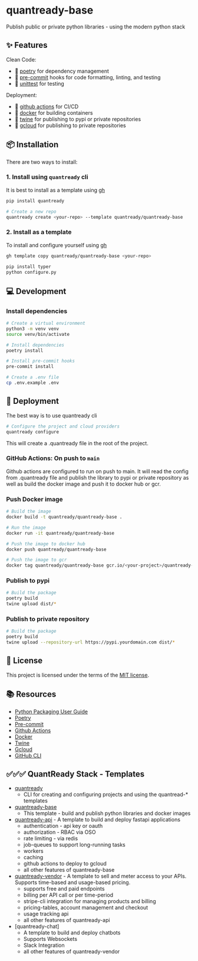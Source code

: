 # quantready-base

Publish public or private python libraries - using the modern python stack

## ✨ Features

Clean Code:

* 🔲 [poetry](https://python-poetry.org/) for dependency management
* 🔲 [pre-commit](https://pre-commit.com/) hooks for code formatting, linting, and testing
* 🔲 [unittest](https://docs.python.org/3/library/unittest.html) for testing

Deployment:

* 🔲 [github actions](https://github.com/actions) for CI/CD
* 🔲 [docker](https://docker.com) for building containers
* 🔲 [twine](https://twine.readthedocs.io/en/latest/) for publishing to pypi or private repositories
* 🔲 [gcloud](https://cloud.google.com/sdk/gcloud) for publishing to private repositories

## 📦 Installation

There are two ways to install:

### 1. Install using `quantready` cli

It is best to install as a template using [gh](https://cli.github.com/)

```bash
pip install quantready

# Create a new repo
quantready create <your-repo> --template quantready/quantready-base

```

### 2. Install as a template

To install and configure yourself using [gh](https://cli.github.com/)

```bash
gh template copy quantready/quantready-base <your-repo>

pip install typer
python configure.py
```

## 💻 Development

### Install dependencies

```bash
# Create a virtual environment
python3 -m venv venv
source venv/bin/activate

# Install dependencies
poetry install

# Install pre-commit hooks
pre-commit install

# Create a .env file
cp .env.example .env

```

## 🚀 Deployment

The best way is to use quantready cli

```bash
# Configure the project and cloud providers
quantready configure
```

This will create a .quantready file in the root of the project.

### GitHub Actions: On push to `main`

Github actions are configured to run on push to main.
It will read the config from .quantready file and
publish the library to pypi or private repository as well as build the docker image and push it to docker hub or gcr.

### Push Docker image

```bash
# Build the image
docker build -t quantready/quantready-base .

# Run the image
docker run -it quantready/quantready-base

# Push the image to docker hub
docker push quantready/quantready-base

# Push the image to gcr
docker tag quantready/quantready-base gcr.io/<your-project>/quantready-base
```

### Publish to pypi

```bash
# Build the package
poetry build
twine upload dist/*

```

### Publish to private repository

```bash
# Build the package
poetry build
twine upload --repository-url https://pypi.yourdomain.com dist/*

```

## 📝 License

This project is licensed under the terms of the [MIT license](/LICENSE).

## 📚 Resources

* [Python Packaging User Guide](https://packaging.python.org/)
* [Poetry](https://python-poetry.org/)
* [Pre-commit](https://pre-commit.com/)
* [Github Actions](
https://docs.github.com/en/actions)
* [Docker](https://docker.com)
* [Twine](https://twine.readthedocs.io/en/latest/)
* [Gcloud](https://cloud.google.com/sdk/gcloud)
* [GitHub CLI](https://cli.github.com/)

## ✅✅✅ QuantReady Stack - Templates

* [quantready](https://github.com/closedloop-technologies/quantready)
  * CLI for creating and configuring projects and using the quantread-* templates
* [quantready-base](https://github.com/closedloop-technologies/quantready)
  * This template - build and publish python libraries and docker images
* [quantready-api](https://github.com/closedloop-technologies/quantready-api) - A template to build and deploy fastapi applications
  * authentication - api key or oauth
  * authorization - RBAC via OSO
  * rate limiting - via redis
  * job-queues to support long-running tasks
  * workers
  * caching
  * github actions to deploy to gcloud
  * all other features of quantready-base
* [quantready-vendor](https://github.com/closedloop-technologies/quantready-vendor) - A template to sell and meter access to your APIs. Supports time-based and usage-based pricing.
  * supports free and paid endpoints
  * billing per API call or per time-period
  * stripe-cli integration for managing products and billing
  * pricing-tables, account management and checkout
  * usage tracking api
  * all other features of quantready-api
* [quantready-chat]
  * A template to build and deploy chatbots
  * Supports Websockets
  * Slack Integration
  * all other features of quantready-vendor
